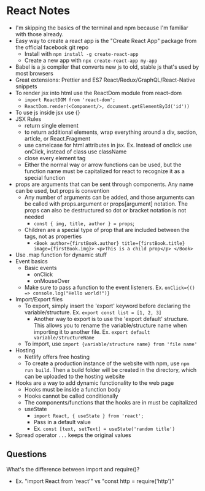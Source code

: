 # React Notes

- I'm skipping the basics of the terminal and npm because I'm familiar with those already.
- Easy way to create a react app is the "Create React App" package from the official facebook git repo
  - Install with `npm install -g create-react-app`
  - Create a new app with `npx create-react-app my-app`
- Babel is a js compiler that converts new js to old, stable js that's used by most browsers
- Great extensions: Prettier and ES7 React/Redux/GraphQL/React-Native snippets
- To render jsx into html use the ReactDom module from react-dom
  - `import ReactDOM from 'react-dom';`
  - `ReactDom.render(<Component/>, document.getElementById('id'))`
- To use js inside jsx use {}
- JSX Rules
  - return single element
  - to return additional elements, wrap everything around a div, section, article, or React.Fragment
  - use camelcase for html attributes in jsx. Ex. Instead of onclick use onClick, instead of class use className
  - close every element tag
  - Either the normal way or arrow functions can be used, but the function name must be capitalized for react to recognize it as a special function
- props are arguments that can be sent through components. Any name can be used, but props is convention
  - Any number of arguments can be added, and those arguments can be called with props.argument or props[argument] notation. The props can also be destructured so dot or bracket notation is not needed
    - `const { img, title, author } = props`;
  - Children are a special type of prop that are included between the tags, not as properties
    - `<Book author={firstBook.author} title={firstBook.title} image={firstBook.img}> <p>This is a child prop</p> </Book>`
- Use .map function for dynamic stuff
- Event basics
  - Basic events
    - onClick
    - onMouseOver
  - Make sure to pass a function to the event listeners. Ex. `onClick={() => console.log("Hello world!")}`
- Import/Export files
  - To export, simply insert the 'export' keyword before declaring the variable/structure. Ex. `export const list = [1, 2, 3]`
    - Another way to export is to use the 'export default' structure. This allows you to rename the variable/structure name when importing it to another file. Ex. `export default variable/structureName`
  - To import, use `import {variable/structure name} from 'file name'`
- Hosting
  - Netlify offers free hosting
  - To create a production instance of the website with npm, use `npm run build`. Then a build folder will be created in the directory, which can be uploaded to the hosting website
- Hooks are a way to add dynamic functionality to the web page
  - Hooks must be inside a function body
  - Hooks cannot be called conditionally
  - The components/functions that the hooks are in must be capitalized
  - useState
    - `import React, { useState } from 'react';`
    - Pass in a default value
    - Ex. `const [text, setText] = useState('random title')`
- Spread operator `...` keeps the original values

## Questions

What's the difference between import and require()?

- Ex. "import React from 'react'" vs "const http = require('http')"

